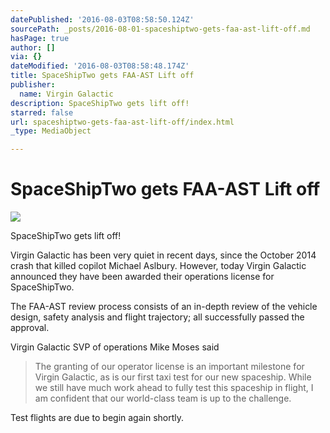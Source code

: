 ```yaml
---
datePublished: '2016-08-03T08:58:50.124Z'
sourcePath: _posts/2016-08-01-spaceshiptwo-gets-faa-ast-lift-off.md
hasPage: true
author: []
via: {}
dateModified: '2016-08-03T08:58:48.174Z'
title: SpaceShipTwo gets FAA-AST Lift off
publisher:
  name: Virgin Galactic
description: SpaceShipTwo gets lift off!
starred: false
url: spaceshiptwo-gets-faa-ast-lift-off/index.html
_type: MediaObject

---
```

# SpaceShipTwo gets FAA-AST Lift off
![](https://the-grid-user-content.s3-us-west-2.amazonaws.com/9f0f703c-3675-404e-b122-163f8aca3291.jpg)

SpaceShipTwo gets lift off!

Virgin Galactic has been very quiet in recent days, since the October 2014 crash that killed copilot Michael Aslbury. However, today Virgin Galactic announced they have been awarded their operations license for SpaceShipTwo.

The FAA-AST review process consists of an in-depth review of the vehicle design, safety analysis and flight trajectory; all successfully passed the approval.

Virgin Galactic SVP of operations Mike Moses said

> The granting of our operator license is an important milestone for Virgin Galactic, as is our first taxi test for our new spaceship. While we still have much work ahead to fully test this spaceship in flight, I am confident that our world-class team is up to the challenge.

Test flights are due to begin again shortly.